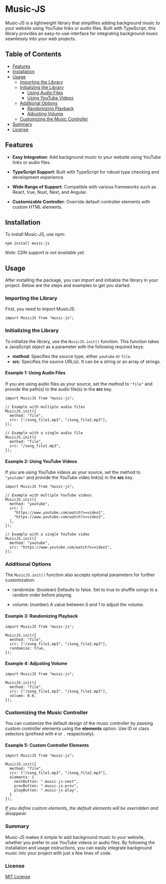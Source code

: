 # Music-JS

Music-JS is a lightweight library that simplifies adding background music to your website using YouTube links or audio files. Built with TypeScript, this library provides an easy-to-use interface for integrating background music seamlessly into your web projects.

## Table of Contents

- [Features](#features)
- [Installation](#installation)
- [Usage](#usage)
    - [Importing the Library](#importing-the-library)
    - [Initializing the Library](#initializing-the-library)
        - [Using Audio Files](#example-1-using-audio-files)
        - [Using YouTube Videos](#example-2-using-youtube-videos)
    - [Additional Options](#additional-options)
        - [Randomizing Playback](#example-3-randomizing-playback)
        - [Adjusting Volume](#example-4-adjusting-volume)
    - [Customizing the Music Controller](#customizing-the-music-controller)
- [Summary](#summary)
- [License](#license)

## Features

- **Easy Integration**: Add background music to your website using YouTube links or audio files.

- **TypeScript Support**: Built with TypeScript for robust type checking and development experience.

- **Wide Range of Support**: Compatible with various frameworks such as React, Vue, Nuxt, Next, and Angular.

- **Customizable Controller**: Override default controller elements with custom HTML elements.

## Installation

To install Music-JS, use npm:

```
npm install music-js
``` 

*Note: CDN support is not available yet.*

## Usage

After installing the package, you can import and initialize the library in your project. Below are the steps and examples to get you started.

### Importing the Library

First, you need to import MusicJS:

```
import MusicJS from "music-js";
```

### Initializing the Library

To initialize the library, use the `MusicJS.init()` function. This function takes a JavaScript object as a parameter with the following required keys:

- **method**: Specifies the source type, either `youtube` or `file`.
- **src**: Specifies the source URL(s). It can be a string or an array of strings.

#### Example 1: Using Audio Files

If you are using audio files as your source, set the method to `"file"` and provide the path(s) to the audio file(s) in the **src** key.

```
import MusicJS from "music-js";

// Example with multiple audio files
MusicJS.init({
  method: "file",
  src: ["/song_file1.mp3", "/song_file2.mp3"],
});

// Example with a single audio file
MusicJS.init({
  method: "file",
  src: "/song_file1.mp3",
});
```

#### Example 2: Using YouTube Videos

If you are using YouTube videos as your source, set the method to `"youtube"` and provide the YouTube video link(s) in the **src** key.

```
import MusicJS from "music-js";

// Example with multiple YouTube videos
MusicJS.init({
  method: "youtube",
  src: [
    "https://www.youtube.com/watch?v=video1",
    "https://www.youtube.com/watch?v=video2",
  ],
});

// Example with a single YouTube video
MusicJS.init({
  method: "youtube",
  src: "https://www.youtube.com/watch?v=video1",
});
```

### Additional Options

The `MusicJS.init()` function also accepts optional parameters for further customization:

- randomize: (boolean) Defaults to false. Set to true to shuffle songs to a random order before playing.

- volume: (number) A value between 0 and 1 to adjust the volume.

#### Example 3: Randomizing Playback

```
import MusicJS from "music-js";

MusicJS.init({
  method: "file",
  src: ["/song_file1.mp3", "/song_file2.mp3"],
  randomize: true,
});
```

#### Example 4: Adjusting Volume

```
import MusicJS from "music-js";

MusicJS.init({
  method: "file",
  src: ["/song_file1.mp3", "/song_file1.mp3"],
  volume: 0.6,
});
```

### Customizing the Music Controller

You can customize the default design of the music controller by passing custom controller elements using the **elements** option. Use ID or class selectors (prefixed with `#` or `.` respectively).

#### Example 5: Custom Controller Elements

```
import MusicJS from "music-js";

MusicJS.init({
  method: "file",
  src: ["/song_file1.mp3", "/song_file2.mp3"],
  elements: {
    nextButton: ".music-js-next",
    prevButton: ".music-js-prev",
    playButton: ".music-js-play",
  }
});
```
*If you define custom elements, the default elements will be overridden and disappear.*

### Summary

Music-JS makes it simple to add background music to your website, whether you prefer to use YouTube videos or audio files. By following the installation and usage instructions, you can easily integrate background music into your project with just a few lines of code.

### License

[MIT License](https://github.com/eversoft-lk/music-js/blob/main/LICENSE)
